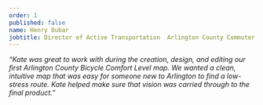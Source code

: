 ```yaml
---
order: 1
published: false
name: Henry Dubar
jobtitle: Director of Active Transportation  Arlington County Commuter Services
---
```

_“Kate was great to work with during the creation, design, and editing our first Arlington County Bicycle Comfort Level map. We wanted a clean, intuitive map that was easy for someone new to Arlington to find a low-stress route. Kate helped make sure that vision was carried through to the final product.”_

